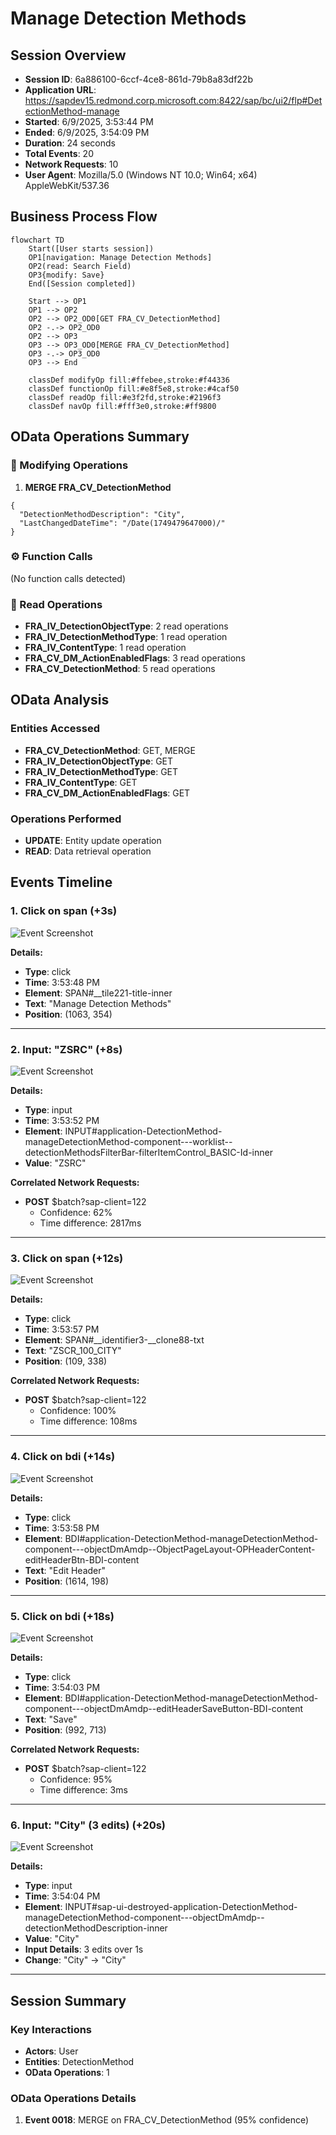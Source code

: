 # Manage Detection Methods

## Session Overview

- **Session ID**: 6a886100-6ccf-4ce8-861d-79b8a83df22b
- **Application URL**: https://sapdev15.redmond.corp.microsoft.com:8422/sap/bc/ui2/flp#DetectionMethod-manage
- **Started**: 6/9/2025, 3:53:44 PM
- **Ended**: 6/9/2025, 3:54:09 PM
- **Duration**: 24 seconds
- **Total Events**: 20
- **Network Requests**: 10
- **User Agent**: Mozilla/5.0 (Windows NT 10.0; Win64; x64) AppleWebKit/537.36

## Business Process Flow

```mermaid
flowchart TD
    Start([User starts session])
    OP1[navigation: Manage Detection Methods]
    OP2(read: Search Field)
    OP3{modify: Save}
    End([Session completed])
    
    Start --> OP1
    OP1 --> OP2
    OP2 --> OP2_OD0[GET FRA_CV_DetectionMethod]
    OP2 -.-> OP2_OD0
    OP2 --> OP3
    OP3 --> OP3_OD0[MERGE FRA_CV_DetectionMethod]
    OP3 -.-> OP3_OD0
    OP3 --> End
    
    classDef modifyOp fill:#ffebee,stroke:#f44336
    classDef functionOp fill:#e8f5e8,stroke:#4caf50
    classDef readOp fill:#e3f2fd,stroke:#2196f3
    classDef navOp fill:#fff3e0,stroke:#ff9800
```

## OData Operations Summary

### 🔄 Modifying Operations

1. **MERGE FRA_CV_DetectionMethod**
```
{
  "DetectionMethodDescription": "City",
  "LastChangedDateTime": "/Date(1749479647000)/"
}
```

### ⚙️ Function Calls

(No function calls detected)

### 📖 Read Operations

- **FRA_IV_DetectionObjectType**: 2 read operations
- **FRA_IV_DetectionMethodType**: 1 read operation
- **FRA_IV_ContentType**: 1 read operation
- **FRA_CV_DM_ActionEnabledFlags**: 3 read operations
- **FRA_CV_DetectionMethod**: 5 read operations

## OData Analysis

### Entities Accessed

- **FRA_CV_DetectionMethod**: GET, MERGE
- **FRA_IV_DetectionObjectType**: GET
- **FRA_IV_DetectionMethodType**: GET
- **FRA_IV_ContentType**: GET
- **FRA_CV_DM_ActionEnabledFlags**: GET

### Operations Performed

- **UPDATE**: Entity update operation
- **READ**: Data retrieval operation

## Events Timeline

### 1. Click on span (+3s)

![Event Screenshot](fs-2025-06-09-1453-detection-methods-0002-click.png)

**Details:**
- **Type**: click
- **Time**: 3:53:48 PM
- **Element**: SPAN#__tile221-title-inner
- **Text**: "Manage Detection Methods"
- **Position**: (1063, 354)

---

### 2. Input: "ZSRC" (+8s)

![Event Screenshot](fs-2025-06-09-1453-detection-methods-0007-input.png)

**Details:**
- **Type**: input
- **Time**: 3:53:52 PM
- **Element**: INPUT#application-DetectionMethod-manageDetectionMethod-component---worklist--detectionMethodsFilterBar-filterItemControl_BASIC-Id-inner
- **Value**: "ZSRC"

**Correlated Network Requests:**

- **POST** $batch?sap-client=122
  - Confidence: 62%
  - Time difference: 2817ms

---

### 3. Click on span (+12s)

![Event Screenshot](fs-2025-06-09-1453-detection-methods-0010-click.png)

**Details:**
- **Type**: click
- **Time**: 3:53:57 PM
- **Element**: SPAN#__identifier3-__clone88-txt
- **Text**: "ZSCR_100_CITY"
- **Position**: (109, 338)

**Correlated Network Requests:**

- **POST** $batch?sap-client=122
  - Confidence: 100%
  - Time difference: 108ms

---

### 4. Click on bdi (+14s)

![Event Screenshot](fs-2025-06-09-1453-detection-methods-0012-click.png)

**Details:**
- **Type**: click
- **Time**: 3:53:58 PM
- **Element**: BDI#application-DetectionMethod-manageDetectionMethod-component---objectDmAmdp--ObjectPageLayout-OPHeaderContent-editHeaderBtn-BDI-content
- **Text**: "Edit Header"
- **Position**: (1614, 198)

---

### 5. Click on bdi (+18s)

![Event Screenshot](fs-2025-06-09-1453-detection-methods-0018-click.png)

**Details:**
- **Type**: click
- **Time**: 3:54:03 PM
- **Element**: BDI#application-DetectionMethod-manageDetectionMethod-component---objectDmAmdp--editHeaderSaveButton-BDI-content
- **Text**: "Save"
- **Position**: (992, 713)

**Correlated Network Requests:**

- **POST** $batch?sap-client=122
  - Confidence: 95%
  - Time difference: 3ms

---

### 6. Input: "City" (3 edits) (+20s)

![Event Screenshot](fs-2025-06-09-1453-detection-methods-0019-input.png)

**Details:**
- **Type**: input
- **Time**: 3:54:04 PM
- **Element**: INPUT#sap-ui-destroyed-application-DetectionMethod-manageDetectionMethod-component---objectDmAmdp--detectionMethodDescription-inner
- **Value**: "City"
- **Input Details**: 3 edits over 1s
- **Change**: "City" → "City"

---

## Session Summary

### Key Interactions

- **Actors**: User
- **Entities**: DetectionMethod
- **OData Operations**: 1

### OData Operations Details

1. **Event 0018**: MERGE on FRA_CV_DetectionMethod (95% confidence)
